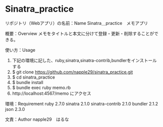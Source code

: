# Sinatra_practice
リポジトリ（Webアプリ）の名前：Name
Sinatra＿practice　メモアプリ

概要：Overview
メモをタイトルと本文に分けて登録・更新・削除することができる。

使い方：Usage

1. 下記の環境に記した、ruby,sinatra,sinatra-contrib,bundlerをインストールする
2. $ git clone https://github.com/napple29/sinatra_practice.git
3. $ cd sinatra_practice
4. $ bundle install
5. $ bundle exec ruby memo.rb
6. http://localhost:4567/memo にアクセス

環境：Requirement
ruby 2.7.0
sinatra 2.1.0
sinatra-contrib 2.1.0
bundler 2.1.2
json 2.3.0

文責：Author
napple29　はるな

